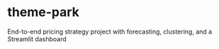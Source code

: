 # theme-park
End-to-end pricing strategy project with forecasting, clustering, and a Streamlit dashboard
